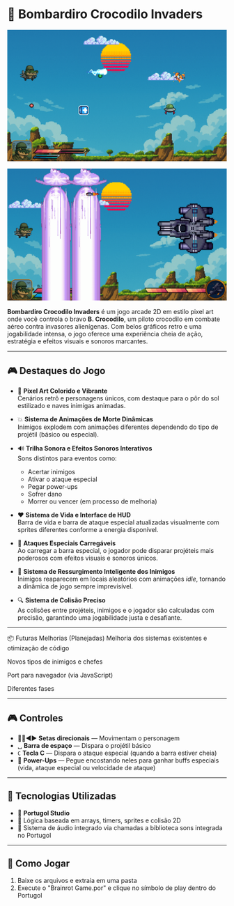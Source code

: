 # 🐊 Bombardiro Crocodilo Invaders

![Gameplay Screenshot](croc_example1.png)

![Gameplay Screenshot](croc_example2.png)

**Bombardiro Crocodilo Invaders** é um jogo arcade 2D em estilo pixel art onde você controla o bravo **B. Crocodilo**, um piloto crocodilo em combate aéreo contra invasores alienígenas. Com belos gráficos retro e uma jogabilidade intensa, o jogo oferece uma experiência cheia de ação, estratégia e efeitos visuais e sonoros marcantes.

---

## 🎮 Destaques do Jogo

- 🎨 **Pixel Art Colorido e Vibrante**  
  Cenários retrô e personagens únicos, com destaque para o pôr do sol estilizado e naves inimigas animadas.

- 💥 **Sistema de Animações de Morte Dinâmicas**  
  Inimigos explodem com animações diferentes dependendo do tipo de projétil (básico ou especial).

- 🔊 **Trilha Sonora e Efeitos Sonoros Interativos**  
  Sons distintos para eventos como:
  - Acertar inimigos
  - Ativar o ataque especial
  - Pegar power-ups
  - Sofrer dano
  - Morrer ou vencer (em processo de melhoria)
  
- ❤️ **Sistema de Vida e Interface de HUD**  
  Barra de vida e barra de ataque especial atualizadas visualmente com sprites diferentes conforme a energia disponível.

- 🌟 **Ataques Especiais Carregáveis**  
  Ao carregar a barra especial, o jogador pode disparar projéteis mais poderosos com efeitos visuais e sonoros únicos.

- 🔁 **Sistema de Ressurgimento Inteligente dos Inimigos**  
  Inimigos reaparecem em locais aleatórios com animações *idle*, tornando a dinâmica de jogo sempre imprevisível.

- 🔍 **Sistema de Colisão Preciso**  
  As colisões entre projéteis, inimigos e o jogador são calculadas com precisão, garantindo uma jogabilidade justa e desafiante.

---

📦 Futuras Melhorias (Planejadas)
Melhoria dos sistemas existentes e otimização de código

Novos tipos de inimigos e chefes

Port para navegador (via JavaScript)

Diferentes fases

---

## 🎮 Controles

- 🔼🔽◀️▶️ **Setas direcionais** — Movimentam o personagem
- ␣ **Barra de espaço** — Dispara o projétil básico
- `C` **Tecla C** — Dispara o ataque especial (quando a barra estiver cheia)
- 💠 **Power-Ups** — Pegue encostando neles para ganhar buffs especiais (vida, ataque especial ou velocidade de ataque)

---

## 🧪 Tecnologias Utilizadas

- 🔹 **Portugol Studio**
- 🔹 Lógica baseada em arrays, timers, sprites e colisão 2D
- 🔹 Sistema de áudio integrado via chamadas a biblioteca sons integrada no Portugol

---

## 🚀 Como Jogar

1. Baixe os arquivos e extraia em uma pasta
2. Execute o "Brainrot Game.por" e clique no símbolo de play dentro do Portugol
   
